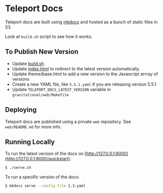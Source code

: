 # Teleport Docs

Teleport docs are built using [mkdocs](http://www.mkdocs.org/) and hosted
as a bunch of static files in S3.

Look at `build.sh` script to see how it works.

## To Publish New Version

* Update [build.sh](build.sh).
* Update [index.html](index.html) to redirect to the latest version automatically.
* Update theme/base.html to add a new version to the Javascript arrray of versions
* Create a new YAML file, like `5.5.1.yaml` if you are releasing version 5.5.1
* Update `TELEPORT_DOCS_LATEST_VERSION` variable in `gravitational/web/Makefile` 

## Deploying

Teleport docs are published using a private `web` repository.
See `web/README.md` for more info.

## Running Locally

To run the latest version of the docs on [http://127.0.0.1:8000](http://127.0.0.1:8000/quickstart):

```bash
$ ./serve.sh
```

To run a specific version of the docs:

```bash
$ mkdocs serve --config-file 1.3.yaml
```
